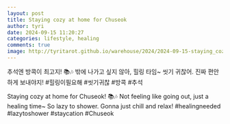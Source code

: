 ```yaml
---
layout: post
title: Staying cozy at home for Chuseok
author: tyri
date: 2024-09-15 11:20:27
categories: lifestyle, healing
comments: true
image: http://tyritarot.github.io/warehouse/2024/2024-09-15-staying_cozy_at_home_for_chuseok_title.jpg
---
```


추석엔 방콕이 최고지! 📚🎶 밖에 나가고 싶지 않아, 힐링 타임~ 씻기 귀찮어. 진짜 편안하게 보내야지! #힐링이필요해 #씻기귀찮 #방콕 #추석

Staying cozy at home for Chuseok! 📚🎶 Not feeling like going out, just a healing time~ So lazy to shower. Gonna just chill and relax! #healingneeded #lazytoshower #staycation #Chuseok